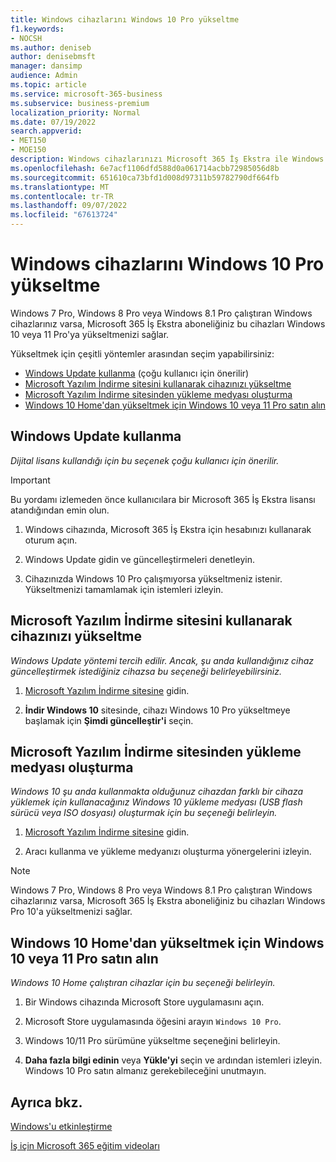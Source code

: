 ```yaml
---
title: Windows cihazlarını Windows 10 Pro yükseltme
f1.keywords:
- NOCSH
ms.author: deniseb
author: denisebmsft
manager: dansimp
audience: Admin
ms.topic: article
ms.service: microsoft-365-business
ms.subservice: business-premium
localization_priority: Normal
ms.date: 07/19/2022
search.appverid:
- MET150
- MOE150
description: Windows cihazlarınızı Microsoft 365 İş Ekstra ile Windows 10 Pro yükseltmeyi öğrenin.
ms.openlocfilehash: 6e7acf1106dfd588d0a061714acbb72985056d8b
ms.sourcegitcommit: 651610ca73bfd1d008d97311b59782790df664fb
ms.translationtype: MT
ms.contentlocale: tr-TR
ms.lasthandoff: 09/07/2022
ms.locfileid: "67613724"
---
```

# <a name="upgrade-windows-devices-to-windows-10-pro"></a>Windows cihazlarını Windows 10 Pro yükseltme

Windows 7 Pro, Windows 8 Pro veya Windows 8.1 Pro çalıştıran Windows cihazlarınız varsa, Microsoft 365 İş Ekstra aboneliğiniz bu cihazları Windows 10 veya 11 Pro'ya yükseltmenizi sağlar.  

Yükseltmek için çeşitli yöntemler arasından seçim yapabilirsiniz:

- [Windows Update kullanma](#use-windows-update) (çoğu kullanıcı için önerilir)
- [Microsoft Yazılım İndirme sitesini kullanarak cihazınızı yükseltme](#upgrade-your-device-using-the-microsoft-software-download-site)
- [Microsoft Yazılım İndirme sitesinden yükleme medyası oluşturma](#create-installation-media-from-the-microsoft-software-download-site)
- [Windows 10 Home'dan yükseltmek için Windows 10 veya 11 Pro satın alın](#purchase-windows-10-or-11-pro-to-upgrade-from-windows-10-home)

## <a name="use-windows-update"></a>Windows Update kullanma

*Dijital lisans kullandığı için bu seçenek çoğu kullanıcı için önerilir.*

> [!IMPORTANT]
> Bu yordamı izlemeden önce kullanıcılara bir Microsoft 365 İş Ekstra lisansı atandığından emin olun.

1. Windows cihazında, Microsoft 365 İş Ekstra için hesabınızı kullanarak oturum açın.

2. Windows Update gidin ve güncelleştirmeleri denetleyin. 

3. Cihazınızda Windows 10 Pro çalışmıyorsa yükseltmeniz istenir. Yükseltmenizi tamamlamak için istemleri izleyin.

## <a name="upgrade-your-device-using-the-microsoft-software-download-site"></a>Microsoft Yazılım İndirme sitesini kullanarak cihazınızı yükseltme
  
*Windows Update yöntemi tercih edilir. Ancak, şu anda kullandığınız cihaz güncelleştirmek istediğiniz cihazsa bu seçeneği belirleyebilirsiniz.* 

1. [Microsoft Yazılım İndirme sitesine](https://go.microsoft.com/fwlink/?LinkID=836951) gidin.

2. **İndir Windows 10** sitesinde, cihazı Windows 10 Pro yükseltmeye başlamak için **Şimdi güncelleştir'i** seçin. 

## <a name="create-installation-media-from-the-microsoft-software-download-site"></a>Microsoft Yazılım İndirme sitesinden yükleme medyası oluşturma

*Windows 10 şu anda kullanmakta olduğunuz cihazdan farklı bir cihaza yüklemek için kullanacağınız Windows 10 yükleme medyası (USB flash sürücü veya ISO dosyası) oluşturmak için bu seçeneği belirleyin.*
    
1. [Microsoft Yazılım İndirme sitesine](https://go.microsoft.com/fwlink/?LinkID=836960) gidin.

2. Aracı kullanma ve yükleme medyanızı oluşturma yönergelerini izleyin. 

> [!NOTE]
> Windows 7 Pro, Windows 8 Pro veya Windows 8.1 Pro çalıştıran Windows cihazlarınız varsa, Microsoft 365 İş Ekstra aboneliğiniz bu cihazları Windows Pro 10'a yükseltmenizi sağlar.

## <a name="purchase-windows-10-or-11-pro-to-upgrade-from-windows-10-home"></a>Windows 10 Home'dan yükseltmek için Windows 10 veya 11 Pro satın alın

*Windows 10 Home çalıştıran cihazlar için bu seçeneği belirleyin.*

1. Bir Windows cihazında Microsoft Store uygulamasını açın.

2. Microsoft Store uygulamasında öğesini arayın `Windows 10 Pro`.

3. Windows 10/11 Pro sürümüne yükseltme seçeneğini belirleyin.

4. **Daha fazla bilgi edinin** veya **Yükle'yi** seçin ve ardından istemleri izleyin. Windows 10 Pro satın almanız gerekebileceğini unutmayın.
  
## <a name="see-also"></a>Ayrıca bkz.

[Windows'u etkinleştirme](https://support.microsoft.com/windows/activate-windows-c39005d4-95ee-b91e-b399-2820fda32227#WindowsVersion=Windows_10)

[İş için Microsoft 365 eğitim videoları](https://go.microsoft.com/fwlink/?linkid=2197659)


